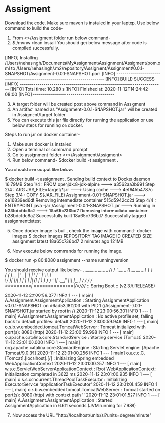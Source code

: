 # Assigment
Download the code.
Make sure maven is installed in your laptop.
Use below command to build the code-
  1. From <>/Assigment folder run below command-
  2. $./mvnw clean install
You should get below message after code is compiled successfully.

[INFO] Installing /Users/nehasingh/Documents/MyAssignment/Assignment/Assigment/pom.xml to /Users/nehasingh/.m2/repository/Assigment/Assignment/0.0.1-SNAPSHOT/Assignment-0.0.1-SNAPSHOT.pom
[INFO] ------------------------------------------------------------------------
[INFO] BUILD SUCCESS
[INFO] ------------------------------------------------------------------------
[INFO] Total time:  10.280 s
[INFO] Finished at: 2020-11-12T14:24:42-08:00
[INFO] -----------------------------------------

  3. A target folder will be created post above command in Assigment
  4. An artifact named as "Assignment-0.0.1-SNAPSHOT.jar" will be created in Assigment/target folder
  5. You can execute this jar file directly for running the application or use below steps for running on docker.
  
  Steps to run jar on docker container-
  1. Make sure docker is installed
  2. Open a terminal or command prompt
  3. Go to assignment folder <<>/Assignment/Assigment>
  4. Run below command-
  $docker build -t assignment .
  
  You should see output like below:
  
  $ docker build -t assignment .
Sending build context to Docker daemon  16.79MB
Step 1/4 : FROM openjdk:8-jdk-alpine
 ---> a3562aa0b991
Step 2/4 : ARG JAR_FILE=target/*.jar
 ---> Using cache
 ---> 4ef945b4787c
Step 3/4 : COPY ${JAR_FILE} Assignment-0.0.1-SNAPSHOT.jar
 ---> ce16839ed6df
Removing intermediate container 515d5942cc2d
Step 4/4 : ENTRYPOINT java -jar /Assignment-0.0.1-SNAPSHOT.jar
 ---> Running in b28bdcfdc8a2
 ---> 18a65c736bd7
Removing intermediate container b28bdcfdc8a2
Successfully built 18a65c736bd7
Successfully tagged assignment:latest

  5. Once docker image is built, check the image with command- 
  docker images
 $ docker images
REPOSITORY                    TAG                 IMAGE ID            CREATED             SIZE
assignment                    latest              18a65c736bd7        2 minutes ago       121MB

  6. Now execute below commands for running the image.
  
  $ docker run -p 80:8080 assignment --name runningversion
  
  You should receive output like below-
  .   ____          _            __ _ _
 /\\ / ___'_ __ _ _(_)_ __  __ _ \ \ \ \
( ( )\___ | '_ | '_| | '_ \/ _` | \ \ \ \
 \\/  ___)| |_)| | | | | || (_| |  ) ) ) )
  '  |____| .__|_| |_|_| |_\__, | / / / /
 =========|_|==============|___/=/_/_/_/
 :: Spring Boot ::        (v2.3.5.RELEASE)

2020-11-12 23:00:56.277  INFO 1 --- [           main] A.Assignment.AssignmentApplication       : Starting AssignmentApplication v0.0.1-SNAPSHOT on d6ad53d8f203 with PID 1 (/Assignment-0.0.1-SNAPSHOT.jar started by root in /)
2020-11-12 23:00:56.301  INFO 1 --- [           main] A.Assignment.AssignmentApplication       : No active profile set, falling back to default profiles: default
2020-11-12 23:00:59.949  INFO 1 --- [           main] o.s.b.w.embedded.tomcat.TomcatWebServer  : Tomcat initialized with port(s): 8080 (http)
2020-11-12 23:00:59.998  INFO 1 --- [           main] o.apache.catalina.core.StandardService   : Starting service [Tomcat]
2020-11-12 23:01:00.000  INFO 1 --- [           main] org.apache.catalina.core.StandardEngine  : Starting Servlet engine: [Apache Tomcat/9.0.39]
2020-11-12 23:01:00.256  INFO 1 --- [           main] o.a.c.c.C.[Tomcat].[localhost].[/]       : Initializing Spring embedded WebApplicationContext
2020-11-12 23:01:00.257  INFO 1 --- [           main] w.s.c.ServletWebServerApplicationContext : Root WebApplicationContext: initialization completed in 3622 ms
2020-11-12 23:01:00.935  INFO 1 --- [           main] o.s.s.concurrent.ThreadPoolTaskExecutor  : Initializing ExecutorService 'applicationTaskExecutor'
2020-11-12 23:01:01.459  INFO 1 --- [           main] o.s.b.w.embedded.tomcat.TomcatWebServer  : Tomcat started on port(s): 8080 (http) with context path ''
2020-11-12 23:01:01.527  INFO 1 --- [           main] A.Assignment.AssignmentApplication       : Started AssignmentApplication in 6.611 seconds (JVM running for 7.988)


7. Now access the URL "http://localhost/units/si?units=degree/minute"


